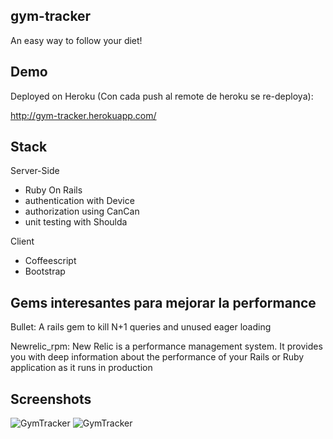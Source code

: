 gym-tracker
-----------

An easy way to follow your diet!

Demo
-----------

Deployed on Heroku (Con cada push al remote de heroku se re-deploya):

http://gym-tracker.herokuapp.com/


Stack
-----------

Server-Side

* Ruby On Rails
* authentication with Device
* authorization using CanCan
* unit testing with Shoulda

Client

* Coffeescript
* Bootstrap


Gems interesantes para mejorar la performance
--------------------------------------------

Bullet: A rails gem to kill N+1 queries and unused eager loading

Newrelic_rpm: New Relic is a performance management system. It provides you with deep
information about the performance of your Rails or Ruby application as it runs in production

Screenshots
-----------

 ![GymTracker](https://raw.github.com/ascoppa/gym_tracker/master/screenshots/gym-tracker1.png)
 ![GymTracker](https://raw.github.com/ascoppa/gym_tracker/master/screenshots/gym-tracker2.png)
